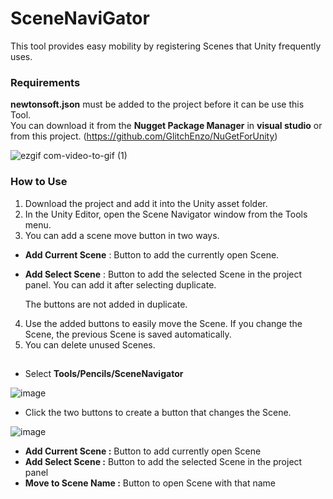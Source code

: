 # SceneNaviGator
This tool provides easy mobility by registering Scenes that Unity frequently uses.

### Requirements 
**newtonsoft.json** must be added to the project before it can be use this Tool.  
You can download it from the **Nugget Package Manager** in **visual studio** or from this project. (https://github.com/GlitchEnzo/NuGetForUnity)

![ezgif com-video-to-gif (1)](https://github.com/pencils57/Unity-SceneNavigator/assets/121782770/ed3fce4b-28dc-4106-8076-d10e0249d912)

### How to Use
1. Download the project and add it into the Unity asset folder.
2. In the Unity Editor, open the Scene Navigator window from the Tools menu.  
3. You can add a scene move button in two ways.  
- **Add Current Scene** : Button to add the currently open Scene.
- **Add Select Scene** : Button to add the selected Scene in the project panel. You can add it after selecting duplicate.  

	The buttons are not added in duplicate.  
4. Use the added buttons to easily move the Scene. If you change the Scene, the previous Scene is saved automatically.  
5. You can delete unused Scenes.

##
- Select **Tools/Pencils/SceneNavigator**
  
![image](https://github.com/pencils57/Unity-SceneNavigator/assets/121782770/9195b3a5-0af7-4f00-ad52-90589beaedd3)

- Click the two buttons to create a button that changes the Scene.
  
![image](https://github.com/pencils57/Unity-SceneNavigator/assets/121782770/50897ce1-f9f7-4e77-afd4-cb00fa653fa9)
- **Add Current Scene :** Button to add currently open Scene  
- **Add Select Scene :** Button to add the selected Scene in the project panel  
- **Move to Scene Name :** Button to open Scene with that name
